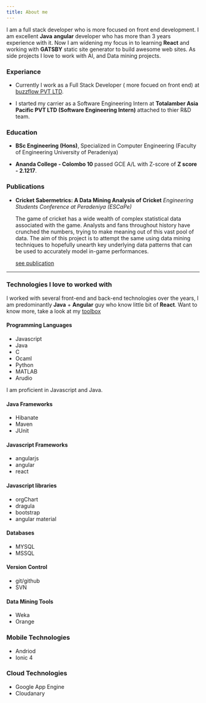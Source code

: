 ```yaml
---
title: About me
---
```


I am a full stack developer who is more focused on front end development. I am excellent **Java** **angular** developer who has more than 3 years experience with it. Now I am widening my focus in to learning **React** and working with **GATSBY** static site generator to build awesome web sites. As side projects I love to work with AI, and Data mining projects.

<!-- ![Sankha Karunasekara](great_me_bw_squre.jpg=250x "sankha.lk") -->
<!-- <img align="left" width="100" height="100" src="./great_me_bw_squre.jpg">
 -->
<!-- <img src="great_me_bw_squre.jpg" alt="me"  style="float:left;"/> -->

### Experiance

* Currently I work as a Full Stack Developer ( more focued on front end) at [buzzflow PVT LTD](www.buzzflow.io).

* I started my carrier as a Software Engineering Intern at **Totalamber Asia Pacific PVT LTD (Software Engineering Intern)** attached to thier R&D team.

### Education

  * **BSc Engineering (Hons)**, Specialized in Computer Engineering (Faculty of Engineering University of Peradeniya)

  * **Ananda College - Colombo 10** passed GCE A/L with Z-score of  **Z score - 2.1217**.

### Publications

* **Cricket Sabermetrics: A Data Mining Analysis of Cricket**
  *Engineering Students Conference at Peradeniya (ESCaPe)*

  The game of cricket has a wide wealth of complex statistical data associated with the game. Analysts and fans throughout history have crunched the numbers, trying to make meaning out of this vast pool of data. The aim of this project is to attempt the same using data mining techniques to hopefully unearth key underlying data patterns that can be used to accurately model in-game performances.

  [see publication](http://www.ce.pdn.ac.lk/ESCaPe/2016/)

---

### Technologies I love to worked with

  I worked with several front-end and back-end technologies over the years, I am predominantly **Java** + **Angular** guy who know little bit of **React**. Want to know more, take a look at my
  [toolbox](/toolbox/)

#### Programming Languages

* Javascript
* Java
* C
* Ocaml
* Python
* MATLAB
* Arudio

I am proficient in Javascript and Java.

#### Java Frameworks

* Hibanate
* Maven
* JUnit

#### Javascript Frameworks

* angularjs
* angular
* react

#### Javascript libraries

* orgChart
* dragula
* bootstrap
* angular material

#### Databases

* MYSQL
* MSSQL

#### Version Control

* git/github
* SVN

#### Data Mining Tools

* Weka
* Orange

### Mobile Technologies

* Andriod
* Ionic 4

### Cloud Technologies

* Google App Engine
* Cloudanary
